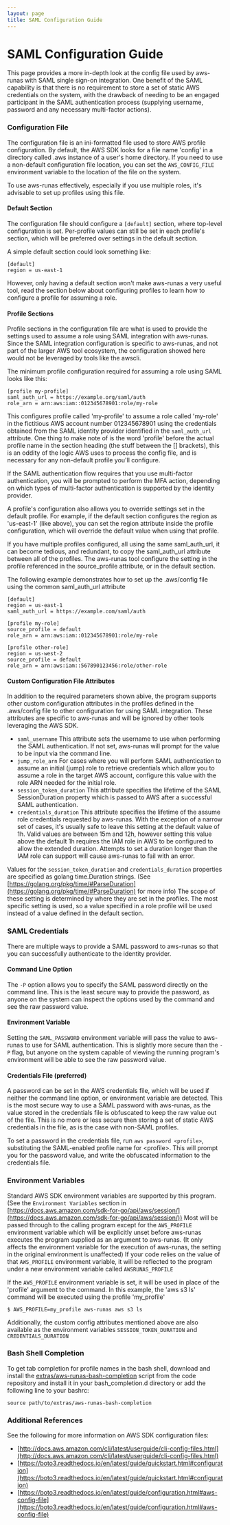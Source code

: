 ```yaml
---
layout: page
title: SAML Configuration Guide
---
```

# SAML Configuration Guide
This page provides a more in-depth look at the config file used by aws-runas with SAML single sign-on integration.  One
benefit of the SAML capability is that there is no requirement to store a set of static AWS credentials on the system,
with the drawback of needing to be an engaged participant in the SAML authentication process (supplying username, password
and any necessary multi-factor actions). 


### Configuration File
The configuration file is an ini-formatted file used to store AWS profile configuration. By default, the AWS SDK looks
for a file name 'config' in a directory called .aws instance of a user's home directory. If you need to use a non-default
configuration file location, you can set the `AWS_CONFIG_FILE` environment variable to the location of the file on the
system.

To use aws-runas effectively, especially if you use multiple roles, it's advisable to set up profiles using this file.


#### Default Section
The configuration file should configure a `[default]` section, where top-level configuration is set.  Per-profile
values can still be set in each profile's section, which will be preferred over settings in the default section.

A simple default section could look something like:

```text
[default]
region = us-east-1
```

However, only having a default section won't make aws-runas a very useful tool, read the section below about configuring
profiles to learn how to configure a profile for assuming a role.

#### Profile Sections
Profile sections in the configuration file are what is used to provide the settings used to assume a role using SAML
integration with aws-runas.  Since the SAML integration configuration is specific to aws-runas, and not part of the
larger AWS tool ecosystem, the configuration showed here would not be leveraged by tools like the awscli.

The minimum profile configuration required for assuming a role using SAML looks like this:

```text
[profile my-profile]
saml_auth_url = https://example.org/saml/auth
role_arn = arn:aws:iam::012345678901:role/my-role
```

This configures profile called 'my-profile' to assume a role called 'my-role' in the fictitious AWS account number
012345678901 using the credentials obtained from the SAML identity provider identified in the `saml_auth_url` attribute. 
One thing to make note of is the word 'profile' before the actual profile name in the section heading (the stuff between
the [] brackets), this is an oddity of the logic AWS uses to process the config file, and is necessary for any non-default
profile you'll configure.

If the SAML authentication flow requires that you use multi-factor authentication, you will be prompted to perform the MFA
action, depending on which types of multi-factor authentication is supported by the identity provider.

A profile's configuration also allows you to override settings set in the default profile. For example, if the default
section configures the region as 'us-east-1' (like above), you can set the region attribute inside the profile configuration,
which will override the default value when using that profile.

If you have multiple profiles configured, all using the same saml_auth_url, it can become tedious, and redundant, to copy
the saml_auth_url attribute between all of the profiles. The aws-runas tool configure the setting in the profile referenced
in the source_profile attribute, or in the default section.

The following example demonstrates how to set up the .aws/config file using the common saml_auth_url attribute

```text
[default]
region = us-east-1
saml_auth_url = https://example.com/saml/auth

[profile my-role]
source_profile = default
role_arn = arn:aws:iam::012345678901:role/my-role

[profile other-role]
region = us-west-2
source_profile = default
role_arn = arn:aws:iam::567890123456:role/other-role
```


#### Custom Configuration File Attributes
In addition to the required parameters shown abive, the program supports other custom configuration attributes in the profiles
defined in the .aws/config file to other configuration for using SAML integration. These attributes are specific to aws-runas
and will be ignored by other tools leveraging the AWS SDK.

  * `saml_username` This attribute sets the username to use when performing the SAML authentication.  If not set, aws-runas
    will prompt for the value to be input via the command line.
  * `jump_role_arn` For cases where you will perform SAML authentication to assume an initial (jump) role to retrieve
    credentials which allow you to assume a role in the target AWS account, configure this value with the role ARN needed
    for the initial role.
  * `session_token_duration` This attribute specifies the lifetime of the SAML SessionDuration property which is passed
    to AWS after a successful SAML authentication.
  * `credentials_duration` This attribute specifies the lifetime of the assume role credentials requested by aws-runas.
    With the exception of a narrow set of cases, it's usually safe to leave this setting at the default value of 1h. Valid
    values are between 15m and 12h, however setting this value above the default 1h requires the IAM role in AWS to be
    configured to allow the extended duration. Attempts to set a duration longer than the IAM role can support will cause
    aws-runas to fail with an error.

Values for the `session_token_duration` and `credentials_duration` properties are specified as golang time.Duration strings.
(See [https://golang.org/pkg/time/#ParseDuration](https://golang.org/pkg/time/#ParseDuration) for more info)  The scope
of these setting is determined by where they are set in the profiles.  The most specific setting is used, so a value
specified in a role profile will be used instead of a value defined in the default section.


### SAML Credentials
There are multiple ways to provide a SAML password to aws-runas so that you can successfully authenticate to the identity
provider.

#### Command Line Option
The `-P` option allows you to specify the SAML password directly on the command line.  This is the least secure way to
provide the password, as anyone on the system can inspect the options used by the command and see the raw password value.

#### Environment Variable
Setting the `SAML_PASSWORD` environment variable will pass the value to aws-runas to use for SAML authentication.  This
is slightly more secure than the `-P` flag, but anyone on the system capable of viewing the running program's environment
will be able to see the raw password value.

#### Credentials File (preferred)
A password can be set in the AWS credentials file, which will be used if neither the command line option, or environment
variable are detected.  This is the most secure way to use a SAML password with aws-runas, as the value stored in the
credentials file is obfuscated to keep the raw value out of the file.  This is no more or less secure then storing a set
of static AWS credentials in the file, as is the case with non-SAML profiles.

To set a password in the credentials file, run `aws password <profile>`, substituting the SAML-enabled profile name for
\<profile\>.  This will prompt you for the password value, and write the obfuscated information to the credentials file.


### Environment Variables
Standard AWS SDK environment variables are supported by this program. (See the `Environment Variables` section in 
[https://docs.aws.amazon.com/sdk-for-go/api/aws/session/](https://docs.aws.amazon.com/sdk-for-go/api/aws/session/))
Most will be passed through to the calling program except for the `AWS_PROFILE` environment variable which will be explicitly
unset before aws-runas executes the program supplied as an argument to aws-runas. (It only affects the environment
variable for the execution of aws-runas, the setting in the original environment is unaffected)  If your code relies on
the value of that `AWS_PROFILE` environment variable, it will be reflected to the program under a new environment
variable called `AWSRUNAS_PROFILE`

If the `AWS_PROFILE` environment variable is set, it will be used in place of the 'profile' argument to the command. In
this example, the 'aws s3 ls' command will be executed using the profile 'my_profile'

```text
$ AWS_PROFILE=my_profile aws-runas aws s3 ls
```

Additionally, the custom config attributes mentioned above are also available as the environment variables
`SESSION_TOKEN_DURATION` and `CREDENTIALS_DURATION`


### Bash Shell Completion
To get tab completion for profile names in the bash shell, download and install the
<a href="{{ site.github.repository_url}}/blob/master/extras/aws-runas-bash-completion" target="_blank" download>extras/aws-runas-bash-completion</a>
script from the code repository and install it in your bash_completion.d directory or add the following line to your bashrc:

```text
source path/to/extras/aws-runas-bash-completion
```


### Additional References
See the following for more information on AWS SDK configuration files:

  * [http://docs.aws.amazon.com/cli/latest/userguide/cli-config-files.html](http://docs.aws.amazon.com/cli/latest/userguide/cli-config-files.html)
  * [https://boto3.readthedocs.io/en/latest/guide/quickstart.html#configuration](https://boto3.readthedocs.io/en/latest/guide/quickstart.html#configuration)
  * [https://boto3.readthedocs.io/en/latest/guide/configuration.html#aws-config-file](https://boto3.readthedocs.io/en/latest/guide/configuration.html#aws-config-file)
